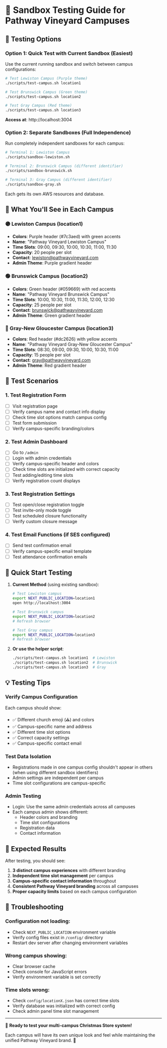 # 🧪 Sandbox Testing Guide for Pathway Vineyard Campuses

## 🎯 **Testing Options**

### **Option 1: Quick Test with Current Sandbox (Easiest)**

Use the current running sandbox and switch between campus configurations:

```bash
# Test Lewiston Campus (Purple theme)
./scripts/test-campus.sh location1

# Test Brunswick Campus (Green theme)  
./scripts/test-campus.sh location2

# Test Gray Campus (Red theme)
./scripts/test-campus.sh location3
```

**Access at**: http://localhost:3004

### **Option 2: Separate Sandboxes (Full Independence)**

Run completely independent sandboxes for each campus:

```bash
# Terminal 1: Lewiston Campus
./scripts/sandbox-lewiston.sh

# Terminal 2: Brunswick Campus (different identifier)
./scripts/sandbox-brunswick.sh

# Terminal 3: Gray Campus (different identifier) 
./scripts/sandbox-gray.sh
```

Each gets its own AWS resources and database.

## 🎨 **What You'll See in Each Campus**

### **🟣 Lewiston Campus (location1)**
- **Colors**: Purple header (#7c3aed) with green accents
- **Name**: "Pathway Vineyard Lewiston Campus"
- **Time Slots**: 09:00, 09:30, 10:00, 10:30, 11:00, 11:30
- **Capacity**: 20 people per slot
- **Contact**: lewiston@pathwayvineyard.com
- **Admin Theme**: Purple gradient header

### **🟢 Brunswick Campus (location2)**  
- **Colors**: Green header (#059669) with red accents
- **Name**: "Pathway Vineyard Brunswick Campus"
- **Time Slots**: 10:00, 10:30, 11:00, 11:30, 12:00, 12:30
- **Capacity**: 25 people per slot
- **Contact**: brunswick@pathwayvineyard.com
- **Admin Theme**: Green gradient header

### **🔴 Gray-New Gloucester Campus (location3)**
- **Colors**: Red header (#dc2626) with yellow accents
- **Name**: "Pathway Vineyard Gray-New Gloucester Campus"  
- **Time Slots**: 08:30, 09:00, 09:30, 10:00, 10:30, 11:00
- **Capacity**: 15 people per slot
- **Contact**: gray@pathwayvineyard.com
- **Admin Theme**: Red gradient header

## 🧪 **Test Scenarios**

### **1. Test Registration Form**
- [ ] Visit registration page
- [ ] Verify campus name and contact info display
- [ ] Check time slot options match campus config
- [ ] Test form submission
- [ ] Verify campus-specific branding/colors

### **2. Test Admin Dashboard**
- [ ] Go to `/admin` 
- [ ] Login with admin credentials
- [ ] Verify campus-specific header and colors
- [ ] Check time slots are initialized with correct capacity
- [ ] Test adding/editing time slots
- [ ] Verify registration count displays

### **3. Test Registration Settings**
- [ ] Test open/close registration toggle
- [ ] Test invite-only mode toggle
- [ ] Test scheduled closure functionality
- [ ] Verify custom closure message

### **4. Test Email Functions (if SES configured)**
- [ ] Send test confirmation email
- [ ] Verify campus-specific email template
- [ ] Test attendance confirmation emails

## 🚀 **Quick Start Testing**

1. **Current Method** (using existing sandbox):
   ```bash
   # Test Lewiston campus
   export NEXT_PUBLIC_LOCATION=location1
   open http://localhost:3004
   
   # Test Brunswick campus  
   export NEXT_PUBLIC_LOCATION=location2
   # Refresh browser
   
   # Test Gray campus
   export NEXT_PUBLIC_LOCATION=location3
   # Refresh browser
   ```

2. **Or use the helper script**:
   ```bash
   ./scripts/test-campus.sh location1  # Lewiston
   ./scripts/test-campus.sh location2  # Brunswick  
   ./scripts/test-campus.sh location3  # Gray
   ```

## 💡 **Testing Tips**

### **Verify Campus Configuration**
Each campus should show:
- ✅ Different church emoji (⛪) and colors
- ✅ Campus-specific name and address  
- ✅ Different time slot options
- ✅ Correct capacity settings
- ✅ Campus-specific contact email

### **Test Data Isolation**
- Registrations made in one campus config shouldn't appear in others (when using different sandbox identifiers)
- Admin settings are independent per campus
- Time slot configurations are campus-specific

### **Admin Testing**
- Login: Use the same admin credentials across all campuses 
- Each campus admin shows different:
  - Header colors and branding
  - Time slot configurations  
  - Registration data
  - Contact information

## 🎯 **Expected Results**

After testing, you should see:
1. **3 distinct campus experiences** with different branding
2. **Independent time slot management** per campus
3. **Campus-specific contact information** throughout
4. **Consistent Pathway Vineyard branding** across all campuses
5. **Proper capacity limits** based on each campus configuration

## 🔧 **Troubleshooting**

### **Configuration not loading:**
- Check `NEXT_PUBLIC_LOCATION` environment variable
- Verify config files exist in `/config/` directory
- Restart dev server after changing environment variables

### **Wrong campus showing:**
- Clear browser cache
- Check console for JavaScript errors
- Verify environment variable is set correctly

### **Time slots wrong:**
- Check `config/locationX.json` has correct time slots
- Verify database was initialized with correct config
- Check admin panel time slot management

---

🎄 **Ready to test your multi-campus Christmas Store system!** 

Each campus will have its own unique look and feel while maintaining the unified Pathway Vineyard brand. 🎁